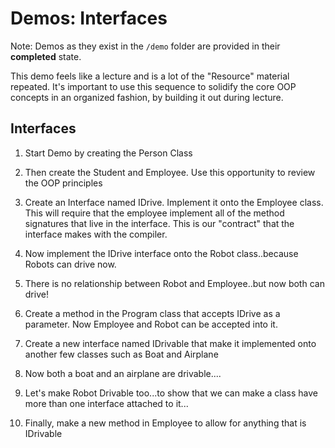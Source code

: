 # Demos: Interfaces

Note: Demos as they exist in the `/demo` folder are provided in their **completed** state.

This demo feels like a lecture and is a lot of the "Resource" material repeated. It's important to use this sequence to solidify the core OOP concepts in an organized fashion, by building it out during lecture.

## Interfaces

1. Start Demo by creating the Person Class
2. Then create the Student and Employee. Use this opportunity to review the OOP principles

3. Create an Interface named IDrive. Implement it onto the Employee class. This will require that the employee implement all of the method signatures that live in the interface. This is our "contract" that the interface makes with the compiler.

4. Now implement the IDrive interface onto the Robot class..because Robots can drive now.

5. There is no relationship between Robot and Employee..but now both can drive!

6. Create a method in the Program class that accepts IDrive as a parameter. Now Employee and Robot can be accepted into it.

7. Create a new interface named IDrivable that make it implemented onto another few classes such as Boat and Airplane

8. Now both a boat and an airplane are drivable....

9. Let's make Robot Drivable too...to show that we can make a class have more than one interface attached to it...

10. Finally, make a new method in Employee to allow for anything that is IDrivable
